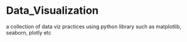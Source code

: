 # Data_Visualization
a collection of data viz practices using python library such as matplotlib, seaborn, plotly etc
